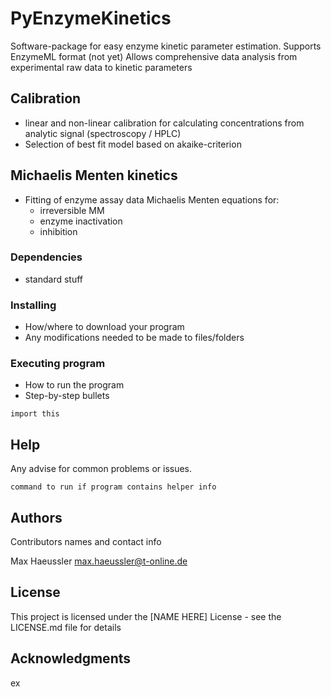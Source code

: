 # PyEnzymeKinetics

Software-package for easy enzyme kinetic parameter estimation.
Supports EnzymeML format (not yet)
Allows comprehensive data analysis from experimental raw data to kinetic parameters

## Calibration

- linear and non-linear calibration for calculating concentrations from analytic signal (spectroscopy / HPLC)
- Selection of best fit model based on akaike-criterion

## Michaelis Menten kinetics

- Fitting of enzyme assay data Michaelis Menten equations for:
  - irreversible MM
  - enzyme inactivation
  - inhibition

### Dependencies

- standard stuff

### Installing

- How/where to download your program
- Any modifications needed to be made to files/folders

### Executing program

- How to run the program
- Step-by-step bullets

```
import this
```

## Help

Any advise for common problems or issues.

```
command to run if program contains helper info
```

## Authors

Contributors names and contact info

Max Haeussler
max.haeussler@t-online.de


## License

This project is licensed under the [NAME HERE] License - see the LICENSE.md file for details

## Acknowledgments

ex

